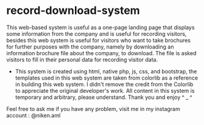# record-download-system
This web-based system is useful as a one-page landing page that displays some information from the company and is useful for recording visitors, besides this web system is useful for visitors who want to take brochures for further purposes with the company, namely by downloading an information brochure file about the company, to download. The file is asked visitors to fill in their personal data for recording visitor data.

- This system is created using html, native php, js, css, and bootstrap, the templates used in this web system are taken from colorlib as a reference in building this web system. I didn't remove the credit from the Colorlib to appreciate the original developer's work. All content in this system is temporary and arbitrary, please understand. Thank you and enjoy ^ _ ^

Feel free to ask me if you have any problem, visit me in my instagram account : @niken.aml
